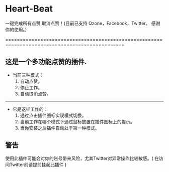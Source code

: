 # Heart-Beat
一键完成所有点赞,取消点赞！(目前已支持 Qzone，Facebook，Twitter。 感谢你的使用。)

===============================================================================================
## 这是一个多功能点赞的插件.
  
* 当前三种模式：
  1. 自动点赞。
  2. 停止工作。
  3. 自动取消点赞。
----------------
* 它是这样工作的：
  1. 通过点击插件图标实现模式切换。
  2. 当前工作在哪个模式下通过鼠标放置在插件图标上的提示。
  3. 当你安装之后插件自动处于第一种模式。
	   
## 警告
使用此插件可能会对你的账号带来风险，尤其Twitter对异常操作比较敏感。( 在访问Twitter前请提前挂起此插件 )
